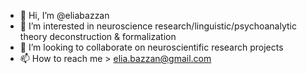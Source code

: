 - 👋 Hi, I’m @eliabazzan
- 👀 I’m interested in neuroscience research/linguistic/psychoanalytic theory deconstruction & formalization
- 💞️ I’m looking to collaborate on neuroscientific research projects
- 📫 How to reach me > elia.bazzan@gmail.com

<!---
eliabazzan/eliabazzan is a ✨ special ✨ repository because its `README.md` (this file) appears on your GitHub profile.
You can click the Preview link to take a look at your changes.
--->
